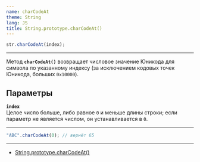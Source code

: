 ```yaml
---
name: charCodeAt
theme: String
lang: JS
title: String.prototype.charCodeAt()
---
```


```js
str.charCodeAt(index);
```

---

Метод **`charCodeAt()`** возвращает числовое значение Юникода для символа по указанному индексу (за исключением кодовых точек Юникода, больших `0x10000`).

## Параметры

**`index`**<br />
Целое число больше, либо равное `0` и меньше длины строки; если параметр не является числом, он устанавливается в `0`.

---

```js
"ABC".charCodeAt(0); // вернёт 65
```

---

- [String.prototype.charCodeAt()](https://developer.mozilla.org/ru/docs/Web/JavaScript/Reference/Global_Objects/String/charCodeAt)
